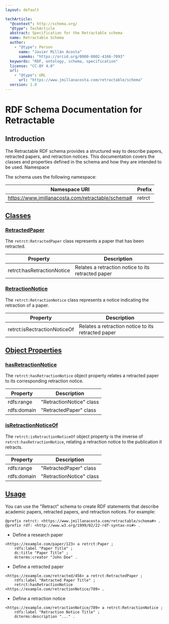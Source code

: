 ```yaml
---
layout: default

techArticle:
  "@context": http://schema.org/
  "@type": TechArticle
  abstract: Specification for the Retractable schema
  name: Retractable Schema
  author:
    - "@type": Person
      name: "Javier Millán Acosta"
      sameAs: "https://orcid.org/0000-0002-4166-7093"
  keywords: "RDF, ontology, schema, specification"
  license: "CC-BY 4.0"
  url:
    - "@type": URL
      url: "https://www.jmillanacosta.com/retractable/schema"
  version: 1.0
---
```



# RDF Schema Documentation for Retractable

## Introduction

The Retractable RDF schema provides a structured way to describe papers, retracted papers, and retraction notices. This documentation covers the classes and properties defined in the schema and how they are intended to be used.
Namespace

The schema uses the following namespace:

| Namespace URI                                 | Prefix   |
|-----------------------------------------------|----------|
| https://www.jmillanacosta.com/retractable/schema# | retrct   |

## [Classes](#Classes)

### [RetractedPaper](#RetractedPaper)

The `retrct:RetractedPaper` class represents a paper that has been retracted.

| Property           | Description                                                                                                                            |
|--------------------|----------------------------------------------------------------------------------------------------------------------------------------|
| retrct:hasRetractionNotice         | Relates a retraction notice to its retracted paper|

### [RetractionNotice](#RetractionNotice)

The `retrct:RetractionNotice` class represents a notice indicating the retraction of a paper.

| Property           | Description                                                                                                                            |
|--------------------|----------------------------------------------------------------------------------------------------------------------------------------|
| retrct:isRectractionNoticeOf         | Relates a retraction notice to its retracted paper|




## [Object Properties](#ObjectProperties)
### [hasRetractionNotice](#hasRetractionNotice)


The `retrct:hasRetractionNotice` object property relates a retracted paper to its corresponding retraction notice.

| Property           | Description                                                                                                                       |
|--------------------|-----------------------------------------------------------------------------------------------------------------------------------|
| rdfs:range         | "RetractionNotice" class  |
| rdfs:domain         | "RetractedPaper" class  |


### [isRetractionNoticeOf](#isRetractionNoticeOf)

The `retrct:isRetractionNoticeOf` object property is the inverse of `retrct:hasRetractionNotice`, relating a retraction notice to the publication it retracts.

| Property           | Description                                                                                                                       |
|--------------------|-----------------------------------------------------------------------------------------------------------------------------------|
| rdfs:range         | "RetractedPaper" class
| rdfs:domain         | "RetractionNotice" class  |

## [Usage](#Usage)

You can use the "Retract" schema to create RDF statements that describe academic papers, retracted papers, and retraction notices. For example:

```turtle
@prefix retrct: <https://www.jmillanacosta.com/retractable/schema#> .
@prefix rdf: <http://www.w3.org/1999/02/22-rdf-syntax-ns#> .
```

- Define a research paper

```RDF
<https://example.com/paper/123> a retrct:Paper ;
    rdfs:label "Paper Title" ;
    dc:title "Paper Title" ;
    dcterms:creator "John Doe" .
```
- Define a retracted paper

```RDF
<https://example.com/retracted/456> a retrct:RetractedPaper ;
    rdfs:label "Retracted Paper Title" ;
    retrct:hasRetractionNotice <https://example.com/retractionNotice/789> .
```

- Define a retraction notice

```RDF
<https://example.com/retractionNotice/789> a retrct:RetractionNotice ;
    rdfs:label "Retraction Notice Title" ;
    dcterms:description "..." .
```
